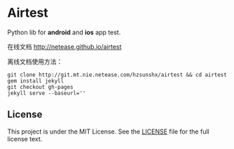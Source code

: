 Airtest
=====
Python lib for **android** and **ios** app test.

在线文档 <http://netease.github.io/airtest>

离线文档使用方法：

	git clone http://git.mt.nie.netease.com/hzsunshx/airtest && cd airtest
	gem install jekyll
	git checkout gh-pages
	jekyll serve --baseurl=''

## License
This project is under the MIT License. See the [LICENSE](LICENSE) file for the full license text.
